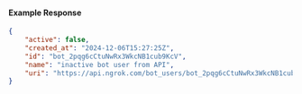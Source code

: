 <!-- Code generated for API Clients. DO NOT EDIT. -->

#### Example Response

```json
{
	"active": false,
	"created_at": "2024-12-06T15:27:25Z",
	"id": "bot_2pqg6cCtuNwRx3WkcNB1cub9KcV",
	"name": "inactive bot user from API",
	"uri": "https://api.ngrok.com/bot_users/bot_2pqg6cCtuNwRx3WkcNB1cub9KcV"
}
```
